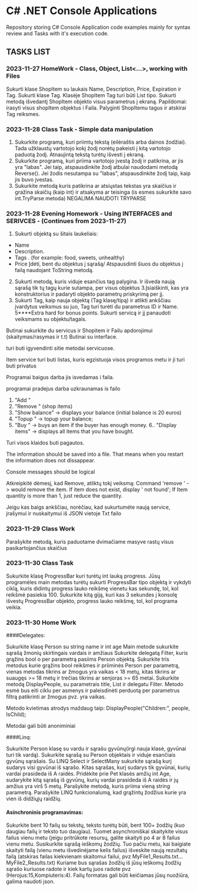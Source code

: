 # C# .NET Console Applications

Repository storing C# Console Application code examples mainly for syntax review and Tasks with it's execution code.

## TASKS LIST

### 2023-11-27 HomeWork - Class, Object, List<...>, working with Files

Sukurti klase ShopItem su laukais Name, Description, Price, Expiration ir Tag. Sukurti klase Tag. Klasėje ShopItem Tag turi būti List<Tag> tipo. Sukurti metodą išvedantį ShopItem objekto visus parametrus į ekraną.
Papildomai: irasyti visus shopItem objektus i Faila. Palyginti ShopItemu tagus ir atskirai Tag reiksmes.


### 2023-11-28 Class Task - Simple data manipulation

1. Sukurkite programą, kuri priimtų tekstą (eilėraštis arba dainos žodžiai). Tada užklaustų vartotojo kokį žodį norėtų pakeisti į kitą vartotojo paduotą žodį. Atnaujintą tekstą turėtų išvesti į ekraną.
2. Sukurkite programą, kuri priima vartotojo įvestą žodį ir patikrina, ar jis yra "labas". Jei taip, atspausdinkite žodį atbulai naudodami metodą Reverse(). Jei žodis nesutampa su "labas", atspausdinkite žodį taip, kaip jis buvo įvestas.
3. Sukurkite metodą kuris patikrina ar atsiųstas tekstas yra skaičius ir gražina skaičių (kaip int) ir atsakyma ar teisinga (is esmes sukurkite savo int.TryParse metoda) NEGALIMA NAUDOTI TRYPARSE

### 2023-11-28 Evening Homework - Using INTERFACES and SERIVCES - (Continues from 2023-11-27)

1. Sukurti objektą su šitais laukeliais:
 - Name
 - Description.
 - Tags . (for example: food, sweets, unhealthy)
 - Price
Įdėti, bent du objektus į sąrašą/
Atspausdinti šiuos du objektus į failą naudojant ToString metodą.
 2. Sukurti metodą, kuris viduje esančius tag palygina. Ir išveda naują sąrašą tik tų tagų kurie sutampa, per visus objektus
 3.Įsiaiškinti, kas yra konstruktorius ir padaryti objekto parametrų priskyrimą per jį.
 4. Sukurti Tag, kaip nauja objektą (Tag klasę/tipą) ir atlikti ankščiau įvardytus veiksmus su juo, Tag turi turėti du parametrus ID ir Name.
 5****Extra hard for bonus points. Sukurti servicą ir jį panaudoti veiksmams su objektu/tagais.

Butinai sukurkite du servicus ir Shopitem ir Failu apdorojimui (skaitymas/rasymas ir t.t) Butinai su interface.
 
 
turi buti igyvendinti sitie metodai servicuose.
 
Item service turi buti listas, kuris egzistuoja visos programos metu ir ji turi buti privatus
 
Programai baigus darba jis isvedamas i faila.
 
programai pradejus darba uzkraunamas is failo
 
1. "Add <itemname> <price>"
2. "Remove <Itemname>" (shop items)
3. "Show balance" -> displays your balance (initial balance is 20 euros)
4. "Topup <money>" -> topup your balance;
5. "Buy <itemname>" -> buys an item if the buyer has enough money.
6.. "Display items" -> displays all items that you have bought.
 
Turi visos klaidos buti pagautos.
 
The information should be saved into a file. 
That means when you restart the information does not dissappear.
 
Console messages should be logical

Atkreipkitė dėmesį, kad Remove, atliktų tokį veiksmą:
Command 'remove <itemName>' -> would remove the item.
If item does not exist, display '<itemName> not found';
If Item quantity is more than 1, just reduce the quantity.
 
Jeigu kas baigs ankščiau, norėčiau, kad sukurtumėte naują service, įrašymui ir nuskaitymui iš JSON vietoje Txt failo

### 2023-11-29 Class Work
Parašykite metodą, kuris paduotame dvimačiame masyve rastų visus pasikartojančius skaičius

### 2023-11-30 Class Task
Sukurkite klasę ProgressBar kuri turėtų int lauką progress. Jūsų programėles main metodas turėtų sukurti ProgressBar tipo objektą ir vykdyti ciklą, kuris didintų progress lauko reikšmę vienetu kas sekundę, tol, kol reikšmė pasiekia 100. Sukurkite kitą giją, kuri kas 3 sekundes į konsolę išvestų ProgressBar objekto, progress lauko reikšmę, tol, kol programa veikia.

### 2023-11-30 Home Work

####Delegates:

Sukurkite klasę Person su string name ir int age
Main metode sukurkite sąrašą žmonių skirtingais vardais ir amžiaus
Sukurkite delegatą Filter, kuris grąžins bool o per parametrą pasiims Person objektą.
Sukurkite tris metodus kurie grąžins bool reikšmes ir priiminės Person per parametrą, vienas metodas tikrins ar žmogus yra vaikas < 18 metų, kitas tikrins ar suaugęs >= 18 metų ir trečias tikrins ar senjoras >= 65 metai.
Sukurkite metodą DisplayPeople, su parametrais title, List<Person> ir delegatu Filter. Metodo esmė bus eiti ciklu per asmenys ir paleisdinėti perduotą per parametrus filtrą patikrinti ar žmogus pvz. yra vaikas.
 
Metodo kvietimas atrodys maždaug taip: DisplayPeople("Children:", people, IsChild);
 
Metodai gali būti anoniminiai
 
####Linq:
 
Sukurkite Person klasę su vardu ir sąrašu gyvūnų(irgi nauja klasė, gyvūnai turi tik vardą). Sukurkite sąrašą su Person objektais ir viduje esančiais gyvūnų sąrašais.
Su LINQ Select ir SelectMany sukurkite sąrašą kurį sudarys visi gyvūnai iš sąrašo.
Kitas sąrašas, kurį sudarys tik gyvūnai, kurių vardai prasideda iš A raidės.
Pridėkite prie Pet klasės amžių int Age, sudarykite kitą sąrašą iš gyvūnų, kurių vardai prasideda iš A raidės ir jų amžius yra virš 5 metų.
Parašykite metodą, kuris priima vieną string parametrą. Parašykite LINQ funkcionalumą, kad grąžintų žodžius kurie yra vien iš didžiųjų raidžių.

#### Asinchroninis programavimas:

Sukurkite bent 10 failų su tekstų, teksto turėtų būti, bent 100+ žodžių (kuo daugiau failų ir teksto tuo daugiau). Tuomet asynchroniškai skaitykite visus failus vienu metu (jeigu pritrūkote resursų, galite skaityti po 4 ar 8 failus vienu metu. Susikurkite sąrašą ieškomų žodžių. Tuo pačiu metu, kai baigiate skaityti failą (vienu metu išvedinėjame kelis failus) išveskite naują rezultatų failą (atskiras failas kiekvienam skaitomui failui, pvz MyFile1_Results.txt... MyFile2_Results.txt) Kuriame bus sąrašas žodžių iš jūsų ieškomų žodžių sąrašo kuriuose radote ir kiek kartų juos radote pvz (Herojus:15,Kompiuteris:4). Failų formatas gali būti keičiamas jūsų nuožiūra, galima naudoti json.
